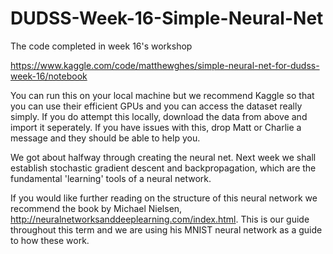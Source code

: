 # DUDSS-Week-16-Simple-Neural-Net
The code completed in week 16's workshop

https://www.kaggle.com/code/matthewghes/simple-neural-net-for-dudss-week-16/notebook

You can run this on your local machine but we recommend Kaggle so that you can use their efficient GPUs and you can access the dataset really simply. If you do attempt this locally, download the data from above and import it seperately. If you have issues with this, drop Matt or Charlie a message and they should be able to help you.

We got about halfway through creating the neural net. Next week we shall establish stochastic gradient descent and backpropagation, which are the fundamental 'learning' tools of a neural network.

If you would like further reading on the structure of this neural network we recommend the book by Michael Nielsen, http://neuralnetworksanddeeplearning.com/index.html. This is our guide throughout this term and we are using his MNIST neural network as a guide to how these work.
